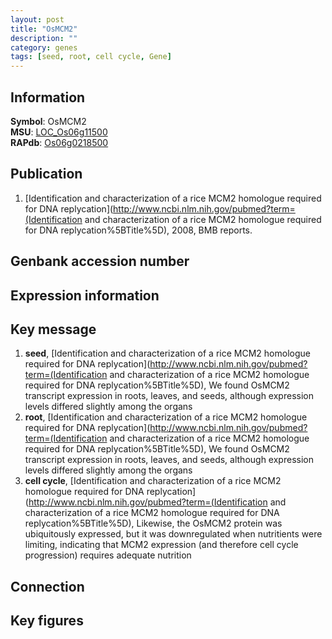 ```yaml
---
layout: post
title: "OsMCM2"
description: ""
category: genes
tags: [seed, root, cell cycle, Gene]
---
```


## Information
__Symbol__: OsMCM2  
__MSU__: [LOC_Os06g11500](http://rice.plantbiology.msu.edu/cgi-bin/ORF_infopage.cgi?orf=LOC_Os06g11500)  
__RAPdb__: [Os06g0218500](http://rapdb.dna.affrc.go.jp/viewer/gbrowse_details/irgsp1?name=Os06g0218500)  

## Publication
1. [Identification and characterization of a rice MCM2 homologue required for DNA replycation](http://www.ncbi.nlm.nih.gov/pubmed?term=(Identification and characterization of a rice MCM2 homologue required for DNA replycation%5BTitle%5D), 2008, BMB reports.

## Genbank accession number

## Expression information

## Key message
1. __seed__, [Identification and characterization of a rice MCM2 homologue required for DNA replycation](http://www.ncbi.nlm.nih.gov/pubmed?term=(Identification and characterization of a rice MCM2 homologue required for DNA replycation%5BTitle%5D),  We found OsMCM2 transcript expression in roots, leaves, and seeds, although expression levels differed slightly among the organs
2. __root__, [Identification and characterization of a rice MCM2 homologue required for DNA replycation](http://www.ncbi.nlm.nih.gov/pubmed?term=(Identification and characterization of a rice MCM2 homologue required for DNA replycation%5BTitle%5D),  We found OsMCM2 transcript expression in roots, leaves, and seeds, although expression levels differed slightly among the organs
3. __cell cycle__, [Identification and characterization of a rice MCM2 homologue required for DNA replycation](http://www.ncbi.nlm.nih.gov/pubmed?term=(Identification and characterization of a rice MCM2 homologue required for DNA replycation%5BTitle%5D),  Likewise, the OsMCM2 protein was ubiquitously expressed, but it was downregulated when nutritients were limiting, indicating that MCM2 expression (and therefore cell cycle progression) requires adequate nutrition

## Connection

## Key figures



